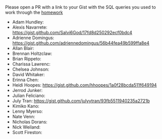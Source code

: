 Please open a PR with a link to your Gist with the SQL queries you used to work through the [homework](https://github.com/turingschool/lesson_plans/blob/master/ruby_03-professional_rails_applications/intermediate_sql.md)

* Adam Hundley:
* Alexis Navarrete:  https://gist.github.com/Salvi6God/17fd8d250292ecf0bdc4
* Adrienne Domingus: https://gist.github.com/adriennedomingus/56b44fea49b599ffa8e4
* Allan Blair:
* Brennan Holtzclaw:
* Brian Rippeto:
* Charissa Lawrenc:
* Chelsea Johnson:
* David Whitaker:
* Erinna Chen:
* Heidi Hoopes: https://gist.github.com/hhoopes/1a0f28bcda511f649194
* Jerrod Junker:
* Julian Feliciano:
* July Tran: https://gist.github.com/julyytran/93fb5511940235a2721b
* Kimiko Kano:
* Lenny Myerso:
* Nate Venn:
* Nicholas Dorans:
* Nick Weiland:
* Scott Fireston:
